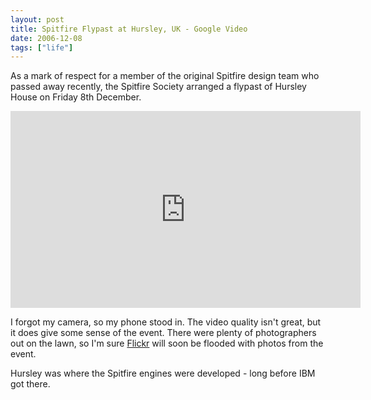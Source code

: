 ```yaml
---
layout: post
title: Spitfire Flypast at Hursley, UK - Google Video
date: 2006-12-08
tags: ["life"]
---
```


As a mark of respect for a member of the original Spitfire design team who passed away recently, the Spitfire Society arranged a flypast of Hursley House on Friday 8th December.

<iframe width="560" height="315" src="https://www.youtube.com/embed/hAheSLtXeeM" frameborder="0" allow="accelerometer; autoplay; encrypted-media; gyroscope; picture-in-picture" allowfullscreen></iframe>

I forgot my camera, so my phone stood in. The video quality isn't great, but it does give some sense of the event. There were plenty of photographers out on the lawn, so I'm sure [Flickr](http://flickr.com) will soon be flooded with photos from the event.

Hursley was where the Spitfire engines were developed - long before IBM got there.
